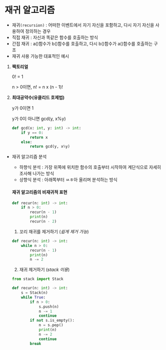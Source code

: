 # 재귀 알고리즘

- 재귀`(recursion)` : 어떠한 이벤트에서 자기 자신을 포함하고, 다시 자기 자신을 사용하여 정의하는 경우
- 직접 재귀 : 자신과 똑같은 함수를 호출하는 방식
- 간접 재귀 : a()함수가 b()함수를 호출하고, 다시 b()함수가 a()함수를 호출하는 구조
- 재귀 사용 가능한 대표적인 예시

1. **팩토리얼**

   0! = 1

   n > 0이면, n! = n x (n - 1)!

2. **최대공약수(유클리드 호제법)**

   y가 0이면 1

   y가 0이 아니면 gcd(y, x%y)

   ~~~python
   def gcd(x: int, y: int) -> int:
       if y == 0:
           return x
       else:
           return gcd(y, x%y)
   ~~~


- 재귀 알고리즘 분석

  - 하향식 분석 : 가장 위쪽에 위치한 함수의 호출부터 시작하여 계단식으로 자세히 조사해 나가는 방식
  - 상향식 분석 : 아래쪽부터 ㅆㅎ아 올리며 분석하는 방식

  

  #### 재귀 알고리즘의 비재귀적 표현

  ~~~python
  def recur(n: int) -> int:
      if n > 0:
          recur(n - 1)
          print(n)
          recur(n - 2)
  ~~~

  1. 꼬리 재귀를 제거하기 (*쉽게 제거 가능*)

  ~~~python
  def recur(n: int) -> int:
      while n > 0:
          recur(n - 1)
          print(n)
          n -= 2
  ~~~

  2. 재귀 제거하기 (*stack 이용*)

  ~~~python
  from stack import Stack
  
  def recur(n: int) -> int:
      s = Stack(n)
      while True:
          if n > 0:
              s.push(n)
              n -= 1
              continue
          if not s.is_empty():
              n = s.pop()
              print(n)
              n -= 2
              continue
          break
  ~~~

  

  
